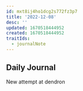 ```yaml
---
id: mxt8ij4ho1dcg2s772fz3p7
title: '2022-12-08'
desc: ''
updated: 1670518444952
created: 1670518444952
traitIds:
  - journalNote
---
```


## Daily Journal

New attempt at dendron
